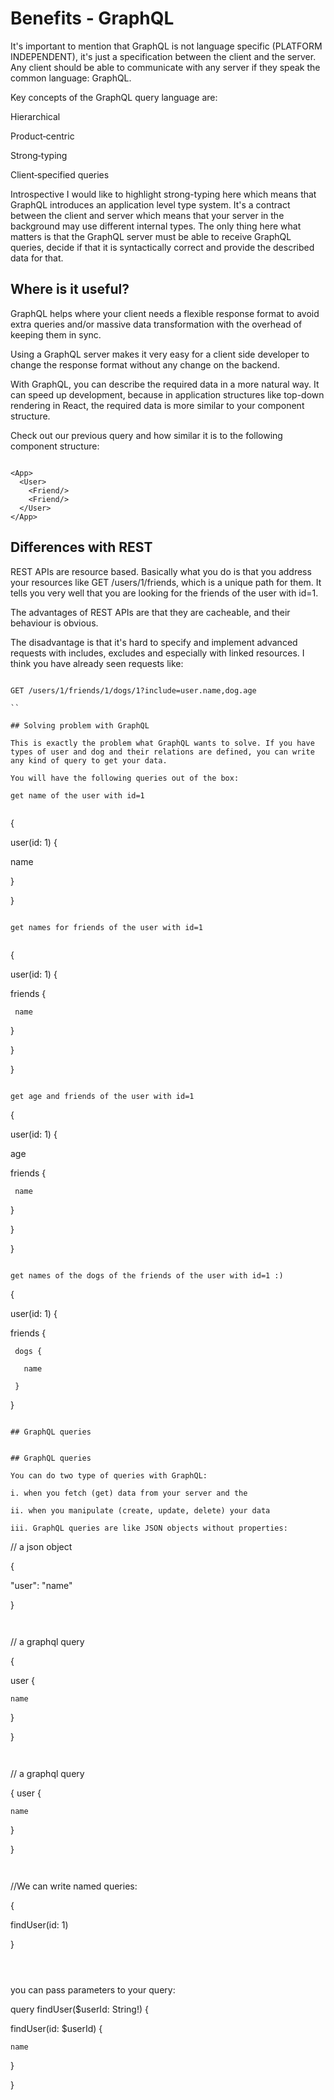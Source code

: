 # Benefits - GraphQL

It's important to mention that GraphQL is not language specific (PLATFORM INDEPENDENT), it's just a specification between the client and the server. Any client should be able to communicate with any server if they speak the common language: GraphQL.

Key concepts of the GraphQL query language are:

Hierarchical

Product‐centric

Strong‐typing

Client‐specified queries

Introspective
I would like to highlight strong-typing here which means that GraphQL introduces an application level type system. It's a contract between the client and server which means that your server in the background may use different internal types. The only thing here what matters is that the GraphQL server must be able to receive GraphQL queries, decide if that it is syntactically correct and provide the described data for that.

## Where is it useful?

GraphQL helps where your client needs a flexible response format to avoid extra queries and/or massive data transformation with the overhead of keeping them in sync.

Using a GraphQL server makes it very easy for a client side developer to change the response format without any change on the backend.

With GraphQL, you can describe the required data in a more natural way. It can speed up development, because in application structures like top-down rendering in React, the required data is more similar to your component structure.

Check out our previous query and how similar it is to the following component structure:

```

<App>  
  <User>
    <Friend/>
    <Friend/>
  </User>
</App>  

```


## Differences with REST

REST APIs are resource based. Basically what you do is that you address your resources like GET /users/1/friends, which is a unique path for them. It tells you very well that you are looking for the friends of the user with id=1.

The advantages of REST APIs are that they are cacheable, and their behaviour is obvious.

The disadvantage is that it's hard to specify and implement advanced requests with includes, excludes and especially with linked resources. I think you have already seen requests like: 

```

GET /users/1/friends/1/dogs/1?include=user.name,dog.age

``

## Solving problem with GraphQL

This is exactly the problem what GraphQL wants to solve. If you have types of user and dog and their relations are defined, you can write any kind of query to get your data.

You will have the following queries out of the box:

get name of the user with id=1


``` 

{

 user(id: 1) {

   name

 }

}

```

get names for friends of the user with id=1


```

{

 user(id: 1) {

   friends {

     name

   }

 }

}

```

get age and friends of the user with id=1

```

{

 user(id: 1) {

   age

   friends {

     name

   }

 }

}

```

get names of the dogs of the friends of the user with id=1 :)

```
{

 user(id: 1) {

   friends {

     dogs {

       name

     }

   }

   ```

   ## GraphQL queries


## GraphQL queries

You can do two type of queries with GraphQL:

i. when you fetch (get) data from your server and the

ii. when you manipulate (create, update, delete) your data

iii. GraphQL queries are like JSON objects without properties:

```
// a json object

{

  "user": "name"

}

```


```

// a graphql query

{

  user {

    name

  }

}

```


```
// a graphql query

{
  user {

    name

  }

}

```


```
//We can write named queries:

{

  findUser(id: 1)

}

```



```

you can pass parameters to your query:

query findUser($userId: String!) { 

  findUser(id: $userId) {

    name

  }
  
}

```
